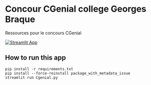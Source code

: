 # Concour **CGenial** college Georges Braque
Ressources pour le concours CGenial


[![Streamlit App](https://static.streamlit.io/badges/streamlit_badge_black_white.svg)](https://benjmy-cgenial-gbraque-cgenial-qeh603.streamlit.app/)


## How to run this app
```
pip install -r requirements.txt
pip install --force-reinstall package_with_metadata_issue
streamlit run Cgenial.py
```
